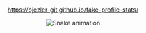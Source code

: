 <div align="center">

### 
https://ojezler-git.github.io/fake-profile-stats/

<img src="https://profile-readme-generator.com/assets/snake.svg" alt="Snake animation" />

</div>
